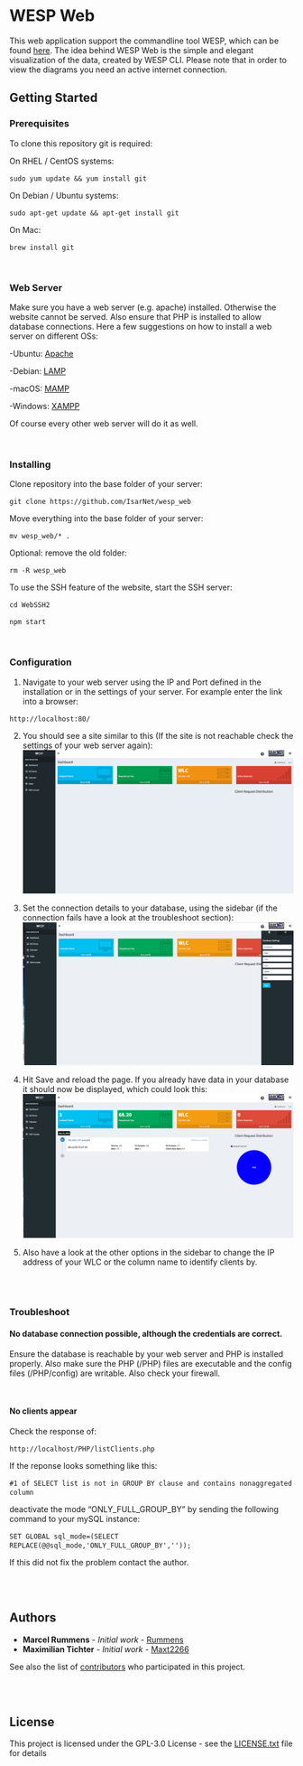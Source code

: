 # WESP Web

This web application support the commandline tool WESP, which can be found [here](%https://github.com/IsarNet/wesp). 
The idea behind WESP Web is the simple and elegant visualization of the data, created by WESP CLI. 
Please note that in order to view the diagrams you need an active internet connection. 

## Getting Started


### Prerequisites

To clone this repository git is required:

On RHEL / CentOS systems:
```
sudo yum update && yum install git
```
On Debian / Ubuntu systems:
```
sudo apt-get update && apt-get install git
```
On Mac:
```
brew install git
```
<br />

### Web Server
Make sure you have a web server (e.g. apache) installed. 
Otherwise the website cannot be served. Also ensure that PHP is installed to allow database connections.
Here a few suggestions on how to install a web server on different OSs:

-Ubuntu: [Apache](https://www.digitalocean.com/community/tutorials/how-to-install-the-apache-web-server-on-ubuntu-16-04)

-Debian: [LAMP](https://www.digitalocean.com/community/tutorials/how-to-install-linux-apache-mysql-php-lamp-stack-on-debian)

-macOS: [MAMP](https://www.mamp.info/de/)

-Windows: [XAMPP](https://www.apachefriends.org/de/index.html)

Of course every other web server will do it as well.

<br />

### Installing
Clone repository into the base folder of your server:
```
git clone https://github.com/IsarNet/wesp_web
```

Move everything into the base folder of your server:
```
mv wesp_web/* .
```

Optional: remove the old folder:
```
rm -R wesp_web
```


To use the SSH feature of the website, start the SSH server:
```
cd WebSSH2
```
```
npm start
```

<br />

### Configuration
1. Navigate to your web server using the IP and Port defined in the installation or in the settings of your server. 
For example enter the link into a browser:
```
http://localhost:80/
```

2. You should see a site similar to this (If the site is not reachable check the settings of your web server again):
![Homepage](img/doc_homepage.png)    

3. Set the connection details to your database, using the sidebar 
(if the connection fails have a look at the troubleshoot section):
![Database Settings](img/doc_db_settings.png) 

4. Hit Save and reload the page. If you already have data in your database it should now be displayed, which could look this:
 ![Configuration done](img/doc_done.png) 

5. Also have a look at the other options in the sidebar to change the IP address of your WLC or the column name to identify clients by. 

<br />
<br />

### Troubleshoot
#### No database connection possible, although the credentials are correct.
Ensure the database is reachable by your web server and PHP is installed properly. Also make sure the PHP (/PHP) files are executable and the config files (/PHP/config) are writable. Also check your firewall. 

<br />

#### No clients appear

Check the response of:
```
http://localhost/PHP/listClients.php
```
If the reponse looks something like this:
```
#1 of SELECT list is not in GROUP BY clause and contains nonaggregated column
```
deactivate the mode “ONLY_FULL_GROUP_BY” by sending the following command to your mySQL instance:
```
SET GLOBAL sql_mode=(SELECT REPLACE(@@sql_mode,'ONLY_FULL_GROUP_BY',''));
```

If this did not fix the problem contact the author.

<br />
<br />

## Authors

* **Marcel Rummens** - *Initial work* - [Rummens](https://github.com/Rummens)
 * **Maximilian Tichter** - *Initial work* - [Maxt2266](https://github.com/maxt2266)


See also the list of [contributors](https://github.com/IsarNet/wesp/contributors) who participated in this project.

<br />
<br />

## License

This project is licensed under the GPL-3.0 License - see the [LICENSE.txt](LICENSE.txt) file for details

<br />
<br />
